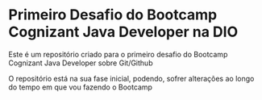 # Primeiro Desafio do Bootcamp Cognizant Java Developer na DIO
Este é um repositório criado para o primeiro desafio do Bootcamp Cognizant Java Developer sobre Git/Github 

O repositório está na sua fase inicial, podendo, sofrer alterações ao longo do tempo em que vou fazendo o Bootcamp
